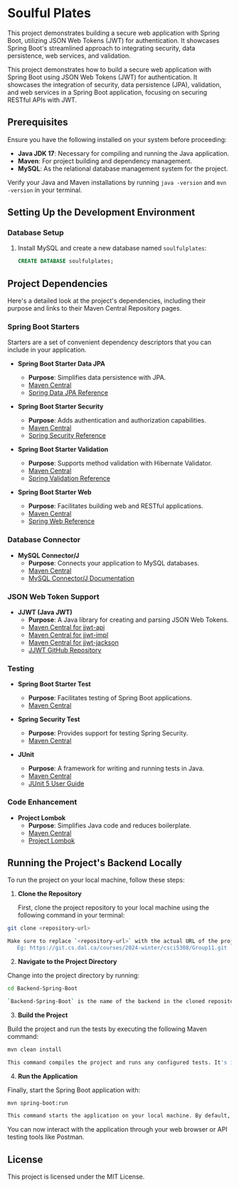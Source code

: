 # Soulful Plates

This project demonstrates building a secure web application with Spring Boot, utilizing JSON Web Tokens (JWT) for authentication. It showcases Spring Boot's streamlined approach to integrating security, data persistence, web services, and validation.

This project demonstrates how to build a secure web application with Spring Boot using JSON Web Tokens (JWT) for authentication. It showcases the integration of security, data persistence (JPA), validation, and web services in a Spring Boot application, focusing on securing RESTful APIs with JWT.

## Prerequisites

Ensure you have the following installed on your system before proceeding:

- **Java JDK 17**: Necessary for compiling and running the Java application.
- **Maven**: For project building and dependency management.
- **MySQL**: As the relational database management system for the project.

Verify your Java and Maven installations by running `java -version` and `mvn -version` in your terminal.

## Setting Up the Development Environment

### Database Setup

1. Install MySQL and create a new database named `soulfulplates`:
   ```sql
   CREATE DATABASE soulfulplates;
   ```

## Project Dependencies

Here's a detailed look at the project's dependencies, including their purpose and links to their Maven Central Repository pages.

### Spring Boot Starters

Starters are a set of convenient dependency descriptors that you can include in your application.

- **Spring Boot Starter Data JPA**

  - **Purpose**: Simplifies data persistence with JPA.
  - [Maven Central](https://search.maven.org/artifact/org.springframework.boot/spring-boot-starter-data-jpa)
  - [Spring Data JPA Reference](https://docs.spring.io/spring-data/jpa/docs/current/reference/html/)

- **Spring Boot Starter Security**

  - **Purpose**: Adds authentication and authorization capabilities.
  - [Maven Central](https://search.maven.org/artifact/org.springframework.boot/spring-boot-starter-security)
  - [Spring Security Reference](https://docs.spring.io/spring-security/site/docs/current/reference/html5/)

- **Spring Boot Starter Validation**

  - **Purpose**: Supports method validation with Hibernate Validator.
  - [Maven Central](https://search.maven.org/artifact/org.springframework.boot/spring-boot-starter-validation)
  - [Spring Validation Reference](https://docs.spring.io/spring-framework/docs/current/reference/html/core.html#validation)

- **Spring Boot Starter Web**
  - **Purpose**: Facilitates building web and RESTful applications.
  - [Maven Central](https://search.maven.org/artifact/org.springframework.boot/spring-boot-starter-web)
  - [Spring Web Reference](https://docs.spring.io/spring-boot/docs/current/reference/htmlsingle/#boot-features-developing-web-applications)

### Database Connector

- **MySQL Connector/J**
  - **Purpose**: Connects your application to MySQL databases.
  - [Maven Central](https://search.maven.org/artifact/mysql/mysql-connector-java)
  - [MySQL Connector/J Documentation](https://dev.mysql.com/doc/connector-j/8.0/en/)

### JSON Web Token Support

- **JJWT (Java JWT)**
  - **Purpose**: A Java library for creating and parsing JSON Web Tokens.
  - [Maven Central for jjwt-api](https://search.maven.org/artifact/io.jsonwebtoken/jjwt-api)
  - [Maven Central for jjwt-impl](https://search.maven.org/artifact/io.jsonwebtoken/jjwt-impl)
  - [Maven Central for jjwt-jackson](https://search.maven.org/artifact/io.jsonwebtoken/jjwt-jackson)
  - [JJWT GitHub Repository](https://github.com/jwtk/jjwt)

### Testing

- **Spring Boot Starter Test**

  - **Purpose**: Facilitates testing of Spring Boot applications.
  - [Maven Central](https://search.maven.org/artifact/org.springframework.boot/spring-boot-starter-test)

- **Spring Security Test**

  - **Purpose**: Provides support for testing Spring Security.
  - [Maven Central](https://search.maven.org/artifact/org.springframework.security/spring-security-test)

- **JUnit**
  - **Purpose**: A framework for writing and running tests in Java.
  - [Maven Central](https://search.maven.org/artifact/junit/junit)
  - [JUnit 5 User Guide](https://junit.org/junit5/docs/current/user-guide/)

### Code Enhancement

- **Project Lombok**
  - **Purpose**: Simplifies Java code and reduces boilerplate.
  - [Maven Central](https://search.maven.org/artifact/org.projectlombok/lombok)
  - [Project Lombok](https://projectlombok.org/)

## Running the Project's Backend Locally

To run the project on your local machine, follow these steps:

1. **Clone the Repository**

   First, clone the project repository to your local machine using the following command in your terminal:

```bash
git clone <repository-url>

Make sure to replace `<repository-url>` with the actual URL of the project's repository.
   Eg: https://git.cs.dal.ca/courses/2024-winter/csci5308/Group11.git
```

2. **Navigate to the Project Directory**

Change into the project directory by running:

```bash
cd Backend-Spring-Boot

`Backend-Spring-Boot` is the name of the backend in the cloned repository. Adjust the command according to the actual directory name if it's changed.
```

3. **Build the Project**

Build the project and run the tests by executing the following Maven command:

```bash
mvn clean install

This command compiles the project and runs any configured tests. It's important to ensure that the build and tests pass before trying to run the application.
```

4. **Run the Application**

Finally, start the Spring Boot application with:

```bash
mvn spring-boot:run

This command starts the application on your local machine. By default, the application will be accessible at `http://localhost:8080`.
```

You can now interact with the application through your web browser or API testing tools like Postman.

## License

This project is licensed under the MIT License.
